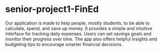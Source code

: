 # senior-project1-FinEd
Our application is made to help people, mostly students, to be able to calculate, spend, and save up money. It provides a simple and intuitive interface for tracking daily expenses. Users can set savings goals and monitor their progress over time. The app also offers helpful insights and budgeting tips to encourage smarter financial decisions.

